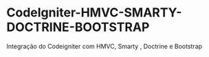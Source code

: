 # CodeIgniter-HMVC-SMARTY-DOCTRINE-BOOTSTRAP
Integração do Codeigniter com HMVC, Smarty , Doctrine e Bootstrap
